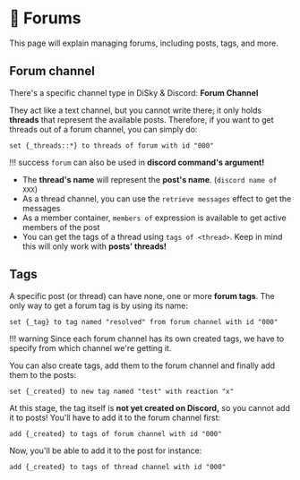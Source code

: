 # 📂 Forums

This page will explain managing forums, including posts, tags, and more.

## Forum channel

There's a specific channel type in DiSky & Discord: **Forum Channel**

They act like a text channel, but you cannot write there; it only holds **threads** that represent the available posts. Therefore, if you want to get threads out of a forum channel, you can simply do:

```applescript
set {_threads::*} to threads of forum with id "000"
```

!!! success
    `forum` can also be used in **discord command's argument!**

* The **thread's name** will represent the **post's name**. (`discord name of XXX`)
* As a thread channel, you can use the `retrieve messages` effect to get the messages
* As a member container, `members of` expression is available to get active members of the post
* You can get the tags of a thread using `tags of <thread>`. Keep in mind this will only work with **posts' threads!**

## Tags

A specific post (or thread) can have none, one or more **forum tags**. The only way to get a forum tag is by using its name:

```applescript
set {_tag} to tag named "resolved" from forum channel with id "000"
```

!!! warning
    Since each forum channel has its own created tags, we have to specify from which channel we're getting it.

You can also create tags, add them to the forum channel and finally add them to the posts:

```applescript
set {_created} to new tag named "test" with reaction "x"
```

At this stage, the tag itself is **not yet created on Discord,** so you cannot add it to posts! You'll have to add it to the forum channel first:

```applescript
add {_created} to tags of forum channel with id "000"
```

Now, you'll be able to add it to the post for instance:

```applescript
add {_created} to tags of thread channel with id "000"
```
